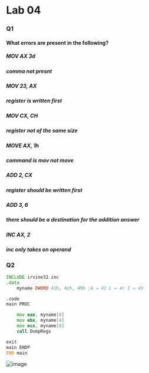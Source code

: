# Lab 04
### Q1
#### What errors are present in the following?
##### MOV AX 3d
##### comma not presnt
##### MOV 23, AX
##### register is written first
##### MOV CX, CH
##### register not of the same size
##### MOVE AX, 1h
##### command is mov not move
##### ADD 2, CX
##### register should be written first
##### ADD 3, 6
##### there should be a destination for the addition answer
##### INC AX, 2
##### inc only takes on operand
### Q2
```asm
INCLUDE irvine32.inc
.data
	myname DWORD 41h, 4ch, 49h ;A = 41 L = 4c I = 49

.code
main PROC

	mov eax, myname[0]
	mov ebx, myname[4]
	mov ecx, myname[8]
	call DumpRegs

exit
main ENDP
END main
```
![image](https://github.com/user-attachments/assets/b237ca2f-5bea-49c1-9b7e-26ada32c6272)
